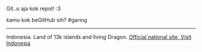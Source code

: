 Git..u aja kok repot! :3

kamu kok beGitHub sih?
#garing

--------------
Indonesia. Land of 13k islands and living Dragon.
[Official national site, Visit Indonesia](indonesian/indonesian.md)
